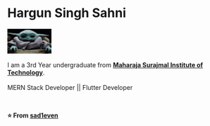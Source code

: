 # Hargun Singh Sahni&nbsp;

<img src="https://github.com/hargun79/hargun79/blob/master/Assets/hi.gif" style="width: 100px;">

<p>
    I am a 3rd Year undergraduate from <a href="http://www.msit.in/"> <b>Maharaja Surajmal Institute of Technology</b></a>. <br><br>
    MERN Stack Developer || Flutter Developer 
</p>


<br>

 

**⭐️ From [sad1even](https://github.com/sad1even)**
